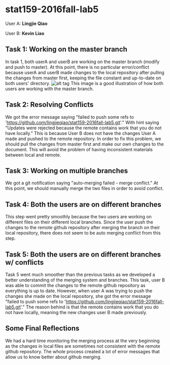 # stat159-2016fall-lab5

User A: **Lingjie Qiao**

User B: **Kevin Liao**

## Task 1: Working on the master branch
In task 1, both userA and userB are working on the master branch (modify and push to master). At this point, there is no particular error/conflict because userA and userB made changes to the local repository after pulling the changes from master first, keeping the file constant and up-to-date on both users' directory.
![alt tag](https://www.atlassian.com/git/images/tutorials/collaborating/using-branches/02.svg)
This image is a good illustration of how both users are working with the master branch.

## Task 2: Resolving Conflicts
We got the error message saying "failed to push some refs to 'https://github.com/lingjieqiao/stat159-2016fall-lab5.git'." With hint saying "Updates were rejected because the remote contains work that you do not have locally." This is because User B does not have the changes User A made and pushed to the remote repository. In order to fix this problem, we should pull the changes from master first and make our own changes to the document. This will avoid the problem of having inconsistent materials between local and remote.

## Task 3: Working on multiple branches
We got a git notification saying "auto-merging failed - merge conflict." At this point, we should manually merge the two files in order to avoid conflict.

## Task 4: Both the users are on different branches
This step went pretty smoothly because the two users are working on different files on their different local branches. Since the user push the changes to the remote github repository after merging the branch on their local repository, there does not seem to be auto merging conflict from this step.

## Task 5: Both the users are on different branches w/ conflicts
Task 5 went much smoother than the previous tasks as we developed a better understanding of the merging system and branches. This task, user B was able to commit the changes to the remote github repository as everything is up to date. However, when user A was trying to push the changes she made on the local repository, she got the error message "failed to push some refs to 'https://github.com/lingjieqiao/stat159-2016fall-lab5.git'." The reason behind is that the remote contains work that you do not have locally, meaning the new changes user B made previously. 

## Some Final Reflections
We had a hard time monitoring the merging process at the very beginning as the changes in local files are sometimes not consistent with the remote github repository. The whole process created a lot of error messages that allow us to know better about github merging.  
